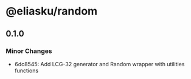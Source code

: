 # @eliasku/random

## 0.1.0
### Minor Changes

- 6dc8545: Add LCG-32 generator and Random wrapper with utilities functions
